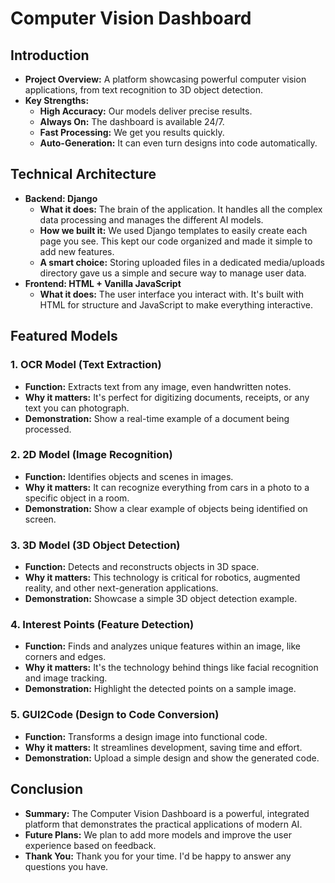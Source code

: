 # **Computer Vision Dashboard**

## **Introduction**

* **Project Overview:** A platform showcasing powerful computer vision applications, from text recognition to 3D object detection.  
* **Key Strengths:**  
  * **High Accuracy:** Our models deliver precise results.  
  * **Always On:** The dashboard is available 24/7.  
  * **Fast Processing:** We get you results quickly.  
  * **Auto-Generation:** It can even turn designs into code automatically.

## **Technical Architecture**

* **Backend: Django**  
  * **What it does:** The brain of the application. It handles all the complex data processing and manages the different AI models.  
  * **How we built it:** We used Django templates to easily create each page you see. This kept our code organized and made it simple to add new features.  
  * **A smart choice:** Storing uploaded files in a dedicated media/uploads directory gave us a simple and secure way to manage user data.  
* **Frontend: HTML \+ Vanilla JavaScript**  
  * **What it does:** The user interface you interact with. It's built with HTML for structure and JavaScript to make everything interactive.

## **Featured Models**

### **1\. OCR Model (Text Extraction)**

* **Function:** Extracts text from any image, even handwritten notes.  
* **Why it matters:** It's perfect for digitizing documents, receipts, or any text you can photograph.  
* **Demonstration:** Show a real-time example of a document being processed.

### **2\. 2D Model (Image Recognition)**

* **Function:** Identifies objects and scenes in images.  
* **Why it matters:** It can recognize everything from cars in a photo to a specific object in a room.  
* **Demonstration:** Show a clear example of objects being identified on screen.

### **3\. 3D Model (3D Object Detection)**

* **Function:** Detects and reconstructs objects in 3D space.  
* **Why it matters:** This technology is critical for robotics, augmented reality, and other next-generation applications.  
* **Demonstration:** Showcase a simple 3D object detection example.

### **4\. Interest Points (Feature Detection)**

* **Function:** Finds and analyzes unique features within an image, like corners and edges.  
* **Why it matters:** It's the technology behind things like facial recognition and image tracking.  
* **Demonstration:** Highlight the detected points on a sample image.

### **5\. GUI2Code (Design to Code Conversion)**

* **Function:** Transforms a design image into functional code.  
* **Why it matters:** It streamlines development, saving time and effort.  
* **Demonstration:** Upload a simple design and show the generated code.

## **Conclusion**

* **Summary:** The Computer Vision Dashboard is a powerful, integrated platform that demonstrates the practical applications of modern AI.  
* **Future Plans:** We plan to add more models and improve the user experience based on feedback.  
* **Thank You:** Thank you for your time. I'd be happy to answer any questions you have.